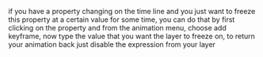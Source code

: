 if you have a property changing on the time line and you just want to freeze this property at a certain value for some time,
you can do that by first clicking on the property and from the animation menu, choose add keyframe, now type the value that you want the layer to freeze on, to return your animation back just disable the expression from your layer

